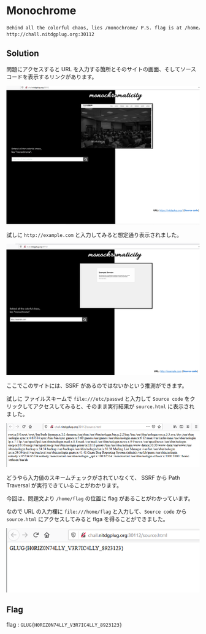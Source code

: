 # Monochrome

```txt
Behind all the colorful chaos, lies /monochrome/ P.S. flag is at /home/flag
http://chall.nitdgplug.org:30112
```

## Solution

問題にアクセスすると URL を入力する箇所とそのサイトの画面、そしてソースコードを表示するリンクがあります。

![img1](img/img1.png)

試しに `http://example.com` と入力してみると想定通り表示されました。

![img2](img/img2.png)

ここでこのサイトには、SSRF があるのではないかという推測ができます。

試しに ファイルスキームで `file:///etc/passwd` と入力して `Source code` をクリックしてアクセスしてみると、そのまま実行結果が `source.html` に表示されました。

![img3](img/img3.png)

どうやら入力値のスキームチェックがされていなくて、 SSRF から Path Traversal が実行できていることがわかります。

今回は、問題文より `/home/flag` の位置に flag があることがわかっています。

なので URL の入力欄に `file:///home/flag` と入力して、`Source code` から `source.html` にアクセスしてみると flga を得ることができました。

![img4](img/img4.png)

## Flag

flag : `GLUG{H0RIZ0N74LLY_V3R7IC4LLY_8923123}`
